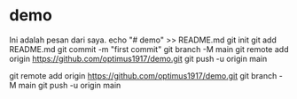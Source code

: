 # demo
Ini adalah pesan dari saya.
echo "# demo" >> README.md
git init
git add README.md
git commit -m "first commit"
git branch -M main
git remote add origin https://github.com/optimus1917/demo.git
git push -u origin main

git remote add origin https://github.com/optimus1917/demo.git
git branch -M main
git push -u origin main
